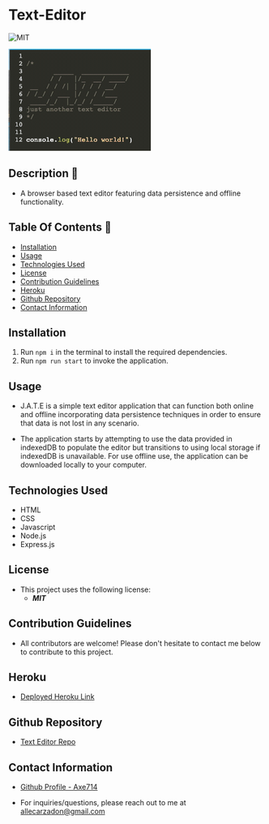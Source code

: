 # Text-Editor

![MIT](https://img.shields.io/badge/License-MIT-blue.svg)

![Note Editor Demo](./src/images/text-editor-demo.png)

## Description 📍
- A browser based text editor featuring data persistence and offline functionality.

## Table Of Contents 📜
* [Installation](#installation)
* [Usage](#usage)
* [Technologies Used](#technologies-used)
* [License](#license)
* [Contribution Guidelines](#contribution-guidelines)
* [Heroku](#heroku)
* [Github Repository](#github-repository)
* [Contact Information](#contact-information)

## Installation 
 1. Run ``` npm i ``` in the terminal to install the required dependencies.
 2. Run ```npm run start``` to invoke the application.

## Usage 
- J.A.T.E is a simple text editor application that can function both online and offline incorporating data persistence techniques in order to ensure that data is not lost in any scenario. 

- The application starts by attempting to use the data provided in indexedDB to populate the editor but transitions to using local storage if indexedDB is unavailable. For use offline use, the application can be downloaded locally to your computer.


## Technologies Used
- HTML
- CSS
- Javascript
- Node.js
- Express.js

## License 
- This project uses the following license:<br>
     - ***MIT***

## Contribution Guidelines 
- All contributors are welcome! Please don't hesitate to contact me below to contribute to this project.

## Heroku 
- [Deployed Heroku Link](https://allec-text-editor.herokuapp.com/)

## Github Repository 
- [Text Editor Repo](https://github.com/axe714/text-editor)

## Contact Information 
- [Github Profile - Axe714](www.github.com/axe714)

- For inquiries/questions, please reach out to me at allecarzadon@gmail.com